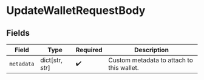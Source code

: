 # UpdateWalletRequestBody


## Fields

| Field                                     | Type                                      | Required                                  | Description                               |
| ----------------------------------------- | ----------------------------------------- | ----------------------------------------- | ----------------------------------------- |
| `metadata`                                | dict[str, *str*]                          | :heavy_check_mark:                        | Custom metadata to attach to this wallet. |